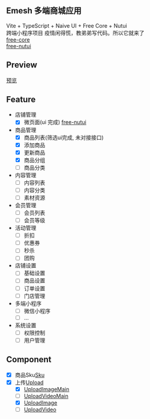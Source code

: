 ## Emesh 多端商城应用

Vite + TypeScript + Naive UI + Free Core + Nutui  
跨端小程序项目
疫情闲得慌，教弟弟写代码。所以它就来了  
[free-core](https://github.com/eamesh/free-core)  
[free-nutui](https://github.com/eamesh/free-nutui)

## Preview

[预览](https://preview.v1.emesh.cc)

## Feature

- 店铺管理
  - [x] 微页面(ui 完成) [free-nutui](https://github.com/eamesh/free-nutui)
- 商品管理
  - [x] 商品列表(筛选ui完成, 未对接接口)
  - [x] 添加商品
  - [x] 更新商品
  - [x] 商品分组
  - [ ] 商品分类
- 内容管理
  - [ ] 内容列表
  - [ ] 内容分类
  - [ ] 素材资源
- 会员管理
  - [ ] 会员列表
  - [ ] 会员等级
- 活动管理
  - [ ] 折扣
  - [ ] 优惠券
  - [ ] 秒杀
  - [ ] 团购
- 店铺设置
  - [ ] 基础设置
  - [ ] 商品设置
  - [ ] 订单设置
  - [ ] 门店管理
- 多端小程序
  - [ ] 微信小程序
  - [ ] ...
- 系统设置
  - [ ] 权限控制
  - [ ] 用户管理

## Component

- [x] 商品Sku[Sku](https://github.com/eamesh/emesh/tree/dev/src/components/sku)
- [x] 上传[Upload](https://github.com/eamesh/emesh/tree/dev/src/components/upload)
  - [x] [UploadImageMain](https://github.com/eamesh/emesh/blob/dev/src/components/upload/image/UploadImageMain.tsx)
  - [ ] [UploadVideoMain](https://github.com/eamesh/emesh/blob/dev/src/components/upload/video/UploadVideoMain.tsx)
  - [x] [UploadImage](https://github.com/eamesh/emesh/blob/dev/src/components/upload/image/UploadImage.tsx)
  - [ ] [UploadVideo](https://github.com/eamesh/emesh/blob/dev/src/components/upload/video/UploadVideo.tsx)

